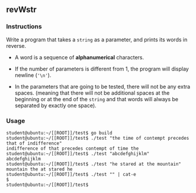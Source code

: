 ## revWstr

### Instructions

Write a program that takes a `string` as a parameter, and prints its words in reverse.

- A word is a sequence of **alphanumerical** characters.

- If the number of parameters is different from 1, the program will display newline (`'\n'`).

- In the parameters that are going to be tested, there will not be any extra spaces. (meaning that there will not be additional spaces at the beginning or at the end of the `string` and that words will always be separated by exactly one space).

### Usage

```console
student@ubuntu:~/[[ROOT]]/test$ go build
student@ubuntu:~/[[ROOT]]/test$ ./test "the time of contempt precedes that of indifference"
indifference of that precedes contempt of time the
student@ubuntu:~/[[ROOT]]/test$ ./test "abcdefghijklm"
abcdefghijklm
student@ubuntu:~/[[ROOT]]/test$ ./test "he stared at the mountain"
mountain the at stared he
student@ubuntu:~/[[ROOT]]/test$ ./test "" | cat-e
$
student@ubuntu:~/[[ROOT]]/test$
```
